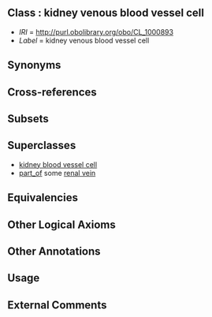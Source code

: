 
## Class : kidney venous blood vessel cell

 * *IRI* = http://purl.obolibrary.org/obo/CL_1000893
 * *Label* = kidney venous blood vessel cell

## Synonyms


## Cross-references


## Subsets


## Superclasses

 * [kidney blood vessel cell](../../CL/54/CL_1000854.md)
 * [part_of](../../BFO/50/BFO_0000050.md) some [renal vein](../../UBERON/40/UBERON_0001140.md)

## Equivalencies


## Other Logical Axioms


## Other Annotations


## Usage


## External Comments

